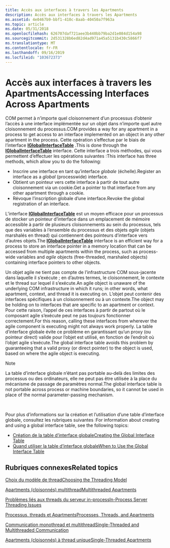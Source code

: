 ```yaml
---
title: Accès aux interfaces à travers les Apartments
description: Accès aux interfaces à travers les Apartments
ms.assetid: 4e0467b9-bbf1-410c-8aab-40450a7f963a
ms.topic: article
ms.date: 05/31/2018
ms.openlocfilehash: 626707daf721aee3b440bb79ba2d1e084d154a98
ms.sourcegitcommit: 2d531328b6ed82d4ad971a45a5131b430c5866f7
ms.translationtype: MT
ms.contentlocale: fr-FR
ms.lasthandoff: 09/16/2019
ms.locfileid: "103672373"
---
```

# <a name="accessing-interfaces-across-apartments"></a><span data-ttu-id="5be16-103">Accès aux interfaces à travers les Apartments</span><span class="sxs-lookup"><span data-stu-id="5be16-103">Accessing Interfaces Across Apartments</span></span>

<span data-ttu-id="5be16-104">COM permet à n’importe quel cloisonnement d’un processus d’obtenir l’accès à une interface implémentée sur un objet dans n’importe quel autre cloisonnement du processus.</span><span class="sxs-lookup"><span data-stu-id="5be16-104">COM provides a way for any apartment in a process to get access to an interface implemented on an object in any other apartment in the process.</span></span> <span data-ttu-id="5be16-105">Cette opération s’effectue par le biais de l’interface [**IGlobalInterfaceTable**](/windows/desktop/api/ObjIdl/nn-objidl-iglobalinterfacetable) .</span><span class="sxs-lookup"><span data-stu-id="5be16-105">This is done through the [**IGlobalInterfaceTable**](/windows/desktop/api/ObjIdl/nn-objidl-iglobalinterfacetable) interface.</span></span> <span data-ttu-id="5be16-106">Cette interface a trois méthodes, qui vous permettent d’effectuer les opérations suivantes :</span><span class="sxs-lookup"><span data-stu-id="5be16-106">This interface has three methods, which allow you to do the following:</span></span>

-   <span data-ttu-id="5be16-107">Inscrire une interface en tant qu’interface *globale* (échelle).</span><span class="sxs-lookup"><span data-stu-id="5be16-107">Register an interface as a *global* (processwide) interface.</span></span>
-   <span data-ttu-id="5be16-108">Obtient un pointeur vers cette interface à partir de tout autre cloisonnement via un cookie.</span><span class="sxs-lookup"><span data-stu-id="5be16-108">Get a pointer to that interface from any other apartment through a cookie.</span></span>
-   <span data-ttu-id="5be16-109">Révoque l’inscription globale d’une interface.</span><span class="sxs-lookup"><span data-stu-id="5be16-109">Revoke the global registration of an interface.</span></span>

<span data-ttu-id="5be16-110">L’interface [**IGlobalInterfaceTable**](/windows/desktop/api/ObjIdl/nn-objidl-iglobalinterfacetable) est un moyen efficace pour un processus de stocker un pointeur d’interface dans un emplacement de mémoire accessible à partir de plusieurs cloisonnements au sein du processus, tels que des variables à l’ensemble du processus et des objets *agile* (objets marshalés en thread) qui contiennent des pointeurs d’interface vers d’autres objets.</span><span class="sxs-lookup"><span data-stu-id="5be16-110">The [**IGlobalInterfaceTable**](/windows/desktop/api/ObjIdl/nn-objidl-iglobalinterfacetable) interface is an efficient way for a process to store an interface pointer in a memory location that can be accessed from multiple apartments within the process, such as process-wide variables and *agile* objects (free-threaded, marshaled objects) containing interface pointers to other objects.</span></span>

<span data-ttu-id="5be16-111">Un objet agile ne tient pas compte de l’infrastructure COM sous-jacente dans laquelle il s’exécute ; en d’autres termes, le cloisonnement, le contexte et le thread sur lequel il s’exécute.</span><span class="sxs-lookup"><span data-stu-id="5be16-111">An agile object is unaware of the underlying COM infrastructure in which it runs; in other words, what apartment, context, and thread it is executing on.</span></span> <span data-ttu-id="5be16-112">L’objet peut contenir des interfaces spécifiques à un cloisonnement ou à un contexte.</span><span class="sxs-lookup"><span data-stu-id="5be16-112">The object may be holding on to interfaces that are specific to an apartment or context.</span></span> <span data-ttu-id="5be16-113">Pour cette raison, l’appel de ces interfaces à partir de partout où le composant agile s’exécute peut ne pas toujours fonctionner correctement.</span><span class="sxs-lookup"><span data-stu-id="5be16-113">For this reason, calling these interfaces from wherever the agile component is executing might not always work properly.</span></span> <span data-ttu-id="5be16-114">La table d’interface globale évite ce problème en garantissant qu’un proxy (ou pointeur direct) valide pour l’objet est utilisé, en fonction de l’endroit où l’objet agile s’exécute.</span><span class="sxs-lookup"><span data-stu-id="5be16-114">The global interface table avoids this problem by guaranteeing that a valid proxy (or direct pointer) to the object is used, based on where the agile object is executing.</span></span>

> [!Note]  
> <span data-ttu-id="5be16-115">La table d’interface globale n’étant pas portable au-delà des limites des processus ou des ordinateurs, elle ne peut pas être utilisée à la place du mécanisme de passage de paramètres normal.</span><span class="sxs-lookup"><span data-stu-id="5be16-115">The global interface table is not portable across process or machine boundaries, so it cannot be used in place of the normal parameter-passing mechanism.</span></span>

 

<span data-ttu-id="5be16-116">Pour plus d’informations sur la création et l’utilisation d’une table d’interface globale, consultez les rubriques suivantes :</span><span class="sxs-lookup"><span data-stu-id="5be16-116">For information about creating and using a global interface table, see the following topics:</span></span>

-   [<span data-ttu-id="5be16-117">Création de la table d’interface globale</span><span class="sxs-lookup"><span data-stu-id="5be16-117">Creating the Global Interface Table</span></span>](creating-the-global-interface-table.md)
-   [<span data-ttu-id="5be16-118">Quand utiliser la table d’interface globale</span><span class="sxs-lookup"><span data-stu-id="5be16-118">When to Use the Global Interface Table</span></span>](when-to-use-the-global-interface-table.md)

## <a name="related-topics"></a><span data-ttu-id="5be16-119">Rubriques connexes</span><span class="sxs-lookup"><span data-stu-id="5be16-119">Related topics</span></span>

<dl> <dt>

[<span data-ttu-id="5be16-120">Choix du modèle de thread</span><span class="sxs-lookup"><span data-stu-id="5be16-120">Choosing the Threading Model</span></span>](choosing-the-threading-model.md)
</dt> <dt>

[<span data-ttu-id="5be16-121">Apartments (cloisonnés) multithread</span><span class="sxs-lookup"><span data-stu-id="5be16-121">Multithreaded Apartments</span></span>](multithreaded-apartments.md)
</dt> <dt>

[<span data-ttu-id="5be16-122">Problèmes liés aux threads du serveur in-process</span><span class="sxs-lookup"><span data-stu-id="5be16-122">In-Process Server Threading Issues</span></span>](in-process-server-threading-issues.md)
</dt> <dt>

[<span data-ttu-id="5be16-123">Processus, threads et Apartments</span><span class="sxs-lookup"><span data-stu-id="5be16-123">Processes, Threads, and Apartments</span></span>](processes--threads--and-apartments.md)
</dt> <dt>

[<span data-ttu-id="5be16-124">Communication monothread et multithread</span><span class="sxs-lookup"><span data-stu-id="5be16-124">Single-Threaded and Multithreaded Communication</span></span>](single-threaded-and-multithreaded-communication.md)
</dt> <dt>

[<span data-ttu-id="5be16-125">Apartments (cloisonnés) à thread unique</span><span class="sxs-lookup"><span data-stu-id="5be16-125">Single-Threaded Apartments</span></span>](single-threaded-apartments.md)
</dt> </dl>

 

 




